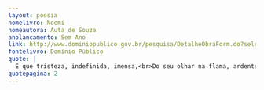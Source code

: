 ```yaml
---
layout: poesia
nomelivro: Noemi
nomeautora: Auta de Souza
anolancamento: Sem Ano
link: http://www.dominiopublico.gov.br/pesquisa/DetalheObraForm.do?select_action=&co_obra=81880
fontelivro: Domínio Público
quote: |
  E que tristeza, indefinida, imensa,<br>Do seu olhar na flama, ardente e pura,<br>Intérmina e suave se condensa<br>Como as brumas no Céu em noite escura.
quotepagina: 2
---
```

